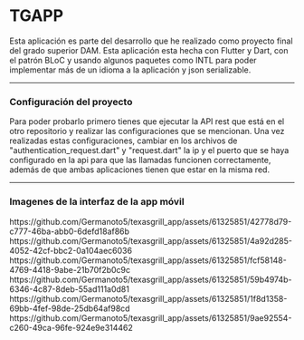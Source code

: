 <h1>TGAPP</h1>
Esta aplicación es parte del desarrollo que he realizado como proyecto final del grado superior DAM. Esta aplicación esta hecha con Flutter y Dart, con el patrón BLoC y usando algunos paquetes como INTL para poder implementar más de un idioma a la aplicación y
json serializable.
<hr/>
<h3>Configuración del proyecto</h3>
Para poder probarlo primero tienes que ejecutar la API rest que está en el otro repositorio y realizar las configuraciones que se mencionan. Una vez realizadas estas configuraciones, cambiar en los archivos de "authentication_request.dart" y "request.dart"
la ip y el puerto que se haya configurado en la api para que las llamadas funcionen correctamente, además de que ambas aplicaciones tienen que estar en la misma red.<hr/>
<h3>Imagenes de la interfaz de la app móvil</h3>
https://github.com/Germanoto5/texasgrill_app/assets/61325851/42778d79-c777-46ba-abb0-6defd18af86b<br/>
https://github.com/Germanoto5/texasgrill_app/assets/61325851/4a92d285-4052-42cf-bbc2-0a104aec6036<br/>
https://github.com/Germanoto5/texasgrill_app/assets/61325851/fcf58148-4769-4418-9abe-21b70f2b0c9c<br/>
https://github.com/Germanoto5/texasgrill_app/assets/61325851/59b4974b-6346-4c87-8deb-55ad111a0d81<br/>
https://github.com/Germanoto5/texasgrill_app/assets/61325851/1f8d1358-69bb-4fef-98de-25db64af98cd<br/>
https://github.com/Germanoto5/texasgrill_app/assets/61325851/9ae92554-c260-49ca-96fe-924e9e314462
